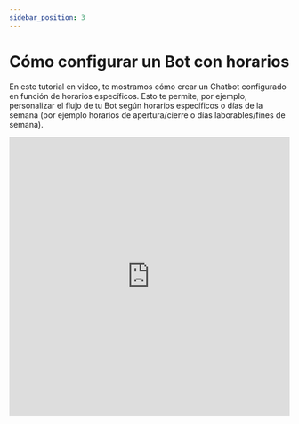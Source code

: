```yaml
---
sidebar_position: 3
---
```


# Cómo configurar un Bot con horarios

En este tutorial en video, te mostramos cómo crear un Chatbot configurado en función de horarios específicos.
Esto te permite, por ejemplo, personalizar el flujo de tu Bot según horarios específicos o días de la semana (por ejemplo horarios de apertura/cierre o días laborables/fines de semana).

<iframe width="100%" height="500" src="https://www.youtube.com/embed/axhKydT8hNI?si=1QOtBky4y1DXmIiW" title="Cómo configurar un Bot con horarios" frameborder="0" allow="accelerometer; autoplay; clipboard-write; encrypted-media; gyroscope; picture-in-picture; web-share" referrerpolicy="strict-origin-when-cross-origin" allowfullscreen></iframe>

